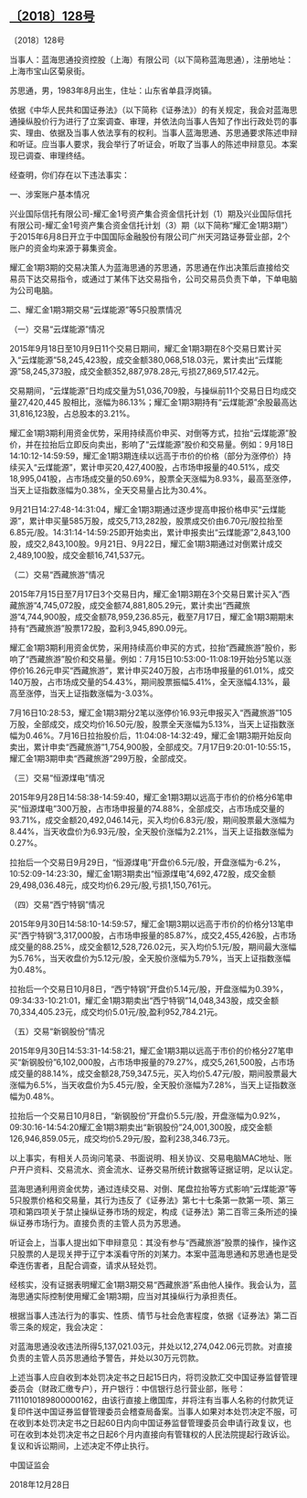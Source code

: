 ## [〔2018〕128号](http://www.csrc.gov.cn/pub/zjhpublic/G00306212/201901/t20190103_349211.htm)



















〔2018〕128号





 

当事人：蓝海思通投资控股（上海）有限公司（以下简称蓝海思通），注册地址：上海市宝山区菊泉街。

苏思通，男，1983年8月出生，住址：山东省单县浮岗镇。

依据《中华人民共和国证券法》（以下简称《证券法》）的有关规定，我会对蓝海思通操纵股价行为进行了立案调查、审理，并依法向当事人告知了作出行政处罚的事实、理由、依据及当事人依法享有的权利。当事人蓝海思通、苏思通要求陈述申辩和听证。应当事人要求，我会举行了听证会，听取了当事人的陈述申辩意见。本案现已调查、审理终结。

经查明，你们存在以下违法事实：

一、涉案账户基本情况

兴业国际信托有限公司-耀汇金1号资产集合资金信托计划（1）期及兴业国际信托有限公司-耀汇金1号资产集合资金信托计划（3）期（以下简称“耀汇金1期3期”）于2015年6月8日开立于中国国际金融股份有限公司广州天河路证券营业部，2个账户的资金均来源于募集资金。

耀汇金1期3期的交易决策人为蓝海思通的苏思通，苏思通在作出决策后直接给交易员下达交易指令，或通过丁某伟下达交易指令，公司交易员负责下单，下单电脑为公司电脑。

二、耀汇金1期3期交易“云煤能源”等5只股票情况

（一）交易“云煤能源”情况

2015年9月18日至10月9日11个交易日期间，耀汇金1期3期在8个交易日累计买入“云煤能源”58,245,423股，成交金额380,068,518.03元，累计卖出“云煤能源”58,245,373股，成交金额352,887,978.28元,亏损27,869,517.42元。

交易期间，“云煤能源”日均成交量为51,036,709股，与操纵前11个交易日日均成交量27,420,445 股相比，涨幅为86.13%；耀汇金1期3期持有“云煤能源”余股最高达31,816,123股，占总股本的3.21%。

耀汇金1期3期利用资金优势，采用持续高价申买、对倒等方式，拉抬“云煤能源”股价，并在拉抬后立即反向卖出，影响了“云煤能源”股价和交易量。例如：9月18日14:10:12-14:59:59，耀汇金1期3期连续以远高于市价的价格（部分为涨停价）持续买入“云煤能源”，累计申买20,427,400股，占市场申报量的40.51%，成交18,995,041股，占市场成交量的50.69%，股票全天涨幅为8.93%，最高至涨停，当天上证指数涨幅为0.38%，全天交易量占比为30.4%。

9月21日14:27:48-14:31:04，耀汇金1期3期通过逐步提高申报价格申买“云煤能源”，累计申买量585万股，成交5,713,282股，股票成交价由6.70元/股拉抬至6.85元/股。14:31:14-14:59:25即开始卖出，累计申报卖出“云煤能源”2,843,100股，成交2,843,100股。9月21日、9月22日，耀汇金1期3期通过对倒累计成交2,489,100股，成交金额16,741,537元。

（二）交易“西藏旅游”情况

2015年7月15日至7月17日3个交易日内，耀汇金1期3期在3个交易日累计买入“西藏旅游”4,745,072股，成交金额74,881,805.29元，累计卖出“西藏旅游”4,744,900股，成交金额78,959,236.85元，截至7月17日，耀汇金1期3期期末持有“西藏旅游”股票172股，盈利3,945,890.09元。

耀汇金1期3期利用资金优势，采用持续高价申买的方式，拉抬“西藏旅游”股价，影响了“西藏旅游”股价和交易量。例如：7月15日10:53:00-11:08:19开始分5笔以涨停价16.26元申买“西藏旅游”，累计申买240万股，占市场申报量的61.01%，成交140万股，占市场成交量的54.43%，期间股票振幅5.41%，全天涨幅4.13%，最高至涨停，当天上证指数涨幅为-3.03%。

7月16日10:28:53，耀汇金1期3期分2笔以涨停价16.93元申报买入“西藏旅游”105万股，全部成交，成交均价16.50元/股，股票全天涨幅为5.13%，当天上证指数涨幅为0.46%。7月16日拉抬股价后，11:04:08-14:32:49，耀汇金1期3期开始反向卖出，累计申卖“西藏旅游”1,754,900股，全部成交。7月17日9:20:01-10:55:15，耀汇金1期3期申卖“西藏旅游”299万股，全部成交。

（三）交易“恒源煤电”情况

2015年9月28日14:58:38-14:59:40，耀汇金1期3期以远高于市价的价格分6笔申买“恒源煤电”300万股，占市场申报量的74.88%，全部成交，占市场成交量的93.71%，成交金额20,492,046.14元，买入均价6.83元/股，期间股票最大涨幅为8.44%，当天收盘价为6.93元/股，全天股价涨幅为2.21%，当天上证指数涨幅为0.27%。

拉抬后一个交易日9月29日，“恒源煤电”开盘价6.5元/股，开盘涨幅为-6.2%，10:52:09-14:23:30，耀汇金1期3期卖出“恒源煤电”4,692,472股，成交金额29,498,036.48元，成交均价6.29元/股,亏损1,150,761元。

（四）交易“西宁特钢”情况

2015年9月30日14:58:10-14:59:57，耀汇金1期3期以远高于市价的价格分13笔申买“西宁特钢”3,317,000股，占市场申报量的85.87%，成交2,455,426股，占市场成交量的88.25%，成交金额12,528,726.02元，买入均价5.1元/股，期间最大涨幅为5.76%，当天收盘价为5.12元/股，全天股价涨幅为5.79%，当天上证指数涨幅为0.48%。

拉抬后一个交易日10月8日，“西宁特钢”开盘价5.14元/股，开盘涨幅为0.39%，09:34:33-10:21:01，耀汇金1期3期卖出“西宁特钢”14,048,343股，成交金额70,334,405.23元，成交均价5.01元/股,盈利952,784.21元。

（五）交易“新钢股份”情况

2015年9月30日14:53:31-14:58:21，耀汇金1期3期以远高于市价的价格分27笔申买“新钢股份”6,102,000股，占市场申报量的79.27%，成交5,261,500股，占市场成交量的88.14%，成交金额28,759,347.5元，买入均价5.47元/股，期间股票最大涨幅为6.5%，当天收盘价为5.45元/股，全天股价涨幅为7.28%，当天上证指数涨幅为0.48%。

拉抬后一个交易日10月8日，“新钢股份”开盘价5.5元/股，开盘涨幅为0.92%，09:30:16-14:54:20耀汇金1期3期卖出“新钢股份”24,001,300股，成交金额126,946,859.05元，成交均价5.29元/股，盈利238,346.73元。

以上事实，有相关人员询问笔录、书面说明、相关协议、交易电脑MAC地址、账户开户资料、交易流水、资金流水、证券交易所统计数据等证据证明，足以认定。

蓝海思通利用资金优势，通过连续交易、对倒、尾盘拉抬等方式影响“云煤能源”等5只股票价格和交易量，其行为违反了《证券法》第七十七条第一款第一项、第三项和第四项关于禁止操纵证券市场的规定，构成《证券法》第二百零三条所述的操纵证券市场行为。直接负责的主管人员为苏思通。

听证会上，当事人提出如下申辩意见：其没有参与“西藏旅游”股票的操作，操作这只股票的人是现关押于辽宁本溪看守所的刘某力。本案中蓝海思通和苏思通也是受牵连伤害者，且配合调查，请求从轻处罚。

经核实，没有证据表明耀汇金1期3期交易“西藏旅游”系由他人操作。我会认为，蓝海思通实际控制使用耀汇金1期3期，应当对其操纵行为承担责任。

根据当事人违法行为的事实、性质、情节与社会危害程度，依据《证券法》第二百零三条的规定，我会决定：

对蓝海思通没收违法所得5,137,021.03元，并处以12,274,042.06元罚款。对直接负责的主管人员苏思通给予警告，并处以30万元罚款。

上述当事人应自收到本处罚决定书之日起15日内，将罚没款汇交中国证券监督管理委员会（财政汇缴专户），开户银行：中信银行总行营业部，账号：7111010189800000162，由该行直接上缴国库，并将注有当事人名称的付款凭证复印件送中国证券监督管理委员会稽查局备案。当事人如果对本处罚决定不服，可在收到本处罚决定书之日起60日内向中国证券监督管理委员会申请行政复议，也可在收到本处罚决定书之日起6个月内直接向有管辖权的人民法院提起行政诉讼。复议和诉讼期间，上述决定不停止执行。









中国证监会      

2018年12月28日    